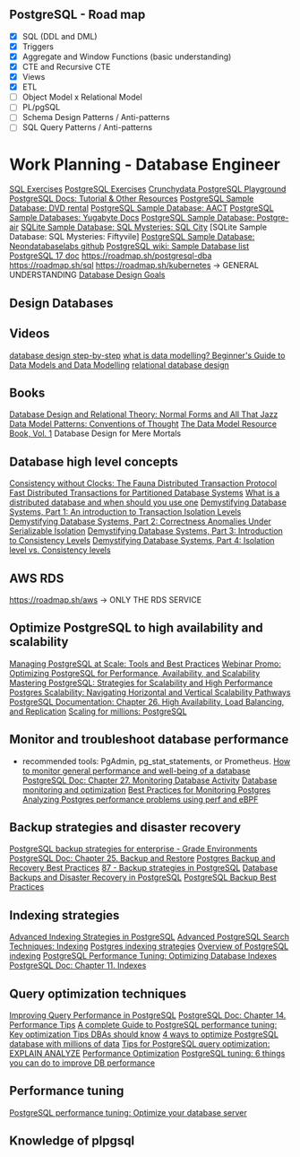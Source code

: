 ## PostgreSQL - Road map
- [x] SQL (DDL and DML)
- [x] Triggers
- [x] Aggregate and Window Functions (basic understanding)
- [x] CTE and Recursive CTE
- [x] Views
- [x] ETL
- [ ] Object Model x Relational Model
- [ ] PL/pgSQL
- [ ] Schema Design Patterns / Anti-patterns
- [ ] SQL Query Patterns / Anti-patterns
# Work Planning - Database Engineer
[SQL Exercises](https://learnsql.com/course/sql-practice-set/select-from-table/introduction/introduction/)
[PostgreSQL Exercises](https://pgexercises.com/gettingstarted.html)
[Crunchydata PostgreSQL Playground](https://www.crunchydata.com/developers/tutorials)
[PostgreSQL Docs: Tutorial & Other Resources](https://www.postgresql.org/docs/online-resources/)
[PostgreSQL Sample Database: DVD rental](https://neon.tech/postgresql/postgresql-getting-started/postgresql-sample-database)
[PostgreSQL Sample Database: AACT](https://aact.ctti-clinicaltrials.org/connect)
[PostgreSQL Sample Databases: Yugabyte Docs](https://docs.yugabyte.com/preview/sample-data/)
[PostgreSQL Sample Database: Postgre-air](https://github.com/hettie-d/postgres_air/tree/main)
[SQLite Sample Database: SQL Mysteries: SQL City](https://github.com/NUKnightLab/sql-mysteries)
[SQLite Sample Database: SQL Mysteries: Fiftyvile]
[PostgreSQL Sample Database: Neondatabaselabs github](https://github.com/neondatabase-labs/postgres-sample-dbs)
[PostgreSQL wiki: Sample Database list](https://wiki.postgresql.org/wiki/Sample_Databases)
[PostgreSQL 17 doc](https://www.postgresql.org/docs/17/index.html)
https://roadmap.sh/postgresql-dba
https://roadmap.sh/sql
https://roadmap.sh/kubernetes -> GENERAL UNDERSTANDING
[Database Design Goals](https://docs.yugabyte.com/preview/architecture/design-goals/)
## Design Databases
## Videos
[database design step-by-step](https://www.youtube.com/watch?v=qCIFuoN32cM)
[what is data modelling? Beginner's Guide to Data Models and Data Modelling](https://www.youtube.com/watch?v=CUR6rKrIEGc)
[relational database design](https://www.youtube.com/watch?v=mEakGW6vzpM)
## Books
[Database Design and Relational Theory: Normal Forms and All That Jazz](https://www.amazon.com/Database-Design-Relational-Theory-Normal/dp/1449328016)
[Data Model Patterns: Conventions of Thought](https://www.amazon.com/Data-Model-Patterns-Conventions-Thought-ebook/dp/B00E0LASDY/ref=sr_1_3?crid=A78EI5PKI63P&keywords=data+model+patterns&qid=1642385541&s=books&sprefix=data+model+patterns%2Cstripbooks%2C130&sr=1-3)
[The Data Model Resource Book, Vol. 1](https://www.amazon.com/Data-Model-Resource-Book-Vol/dp/0471380237/ref=pd_sim_b_3?ie=UTF8&refRID=08T9TEZJNZM2EMKZV3AB)
Database Design for Mere Mortals
## Database high level concepts
[Consistency without Clocks: The Fauna Distributed Transaction Protocol](https://fauna.com/blog/consistency-without-clocks-faunadb-transaction-protocol)
[Fast Distributed Transactions for Partitioned Database Systems](http://cs.yale.edu/homes/thomson/publications/calvin-sigmod12.pdf)
[What is a distributed database and when should you use one](https://fauna.com/blog/what-is-a-distributed-database-and-when-should-you-use-one)
[Demystifying Database Systems, Part 1: An introduction to Transaction Isolation Levels](https://fauna.com/blog/introduction-to-transaction-isolation-levels)
[Demystifying Database Systems, Part 2: Correctness Anomalies Under Serializable Isolation](https://fauna.com/blog/demystifying-database-systems-correctness-anomalies-under-serializable-isolation)
[Demystifying Database Systems, Part 3: Introduction to Consistency Levels](https://fauna.com/blog/demystifying-database-systems-introduction-to-consistency-levels)
[Demystifying Database Systems, Part 4: Isolation level vs. Consistency levels](https://fauna.com/blog/demystifying-database-systems-part-4-isolation-levels-vs-consistency-levels)
## AWS RDS
https://roadmap.sh/aws -> ONLY THE RDS SERVICE
## Optimize PostgreSQL to high availability and scalability
[Managing PostgreSQL at Scale: Tools and Best Practices](https://www.enterprisedb.com/scale-postgresql-efficiently-tools-high-availability-tips)
[Webinar Promo: Optimizing PostgreSQL for Performance, Availability, and Scalability](https://www.youtube.com/watch?v=Dz6eb6zZOWg)
[Mastering PostgreSQL: Strategies for Scalability and High Performance](https://www.enterprisedb.com/scaling-postgresql-high-availability-and-performance)
[Postgres Scalability: Navigating Horizontal and Vertical Scalability Pathways](https://www.pgedge.com/blog/scaling-postgresql-navigating-horizontal-and-vertical-scalability-pathways)
[PostgreSQL Documentation: Chapter 26. High Availability, Load Balancing, and Replication](https://www.postgresql.org/docs/current/high-availability.html)
[Scaling for millions: PostgreSQL](https://medium.com/@sabawasim.it/scaling-for-millions-postgresql-4898acfb0abe)
## Monitor and troubleshoot database performance
- recommended tools: PgAdmin, pg_stat_statements, or Prometheus.
[How to monitor general performance and well-being of a database](https://dba.stackexchange.com/questions/278390/how-to-monitor-general-performance-and-wellbeing-of-a-database)
[PostgreSQL Doc: Chapter 27. Monitoring Database Activity](https://www.postgresql.org/docs/current/monitoring.html)
[Database monitoring and optimization](https://www.youtube.com/watch?v=4C3omclRxxc)
[Best Practices for Monitoring Postgres](https://www.youtube.com/watch?v=aGOXHV0_msQ)
[Analyzing Postgres performance problems using perf and eBPF](https://www.youtube.com/watch?v=HghP4D72Noc)
## Backup strategies and disaster recovery
[PostgreSQL backup strategies for enterprise - Grade Environments](https://www.percona.com/blog/postgresql-backup-strategy-enterprise-grade-environment/)
[PostgreSQL Doc: Chapter 25. Backup and Restore](https://www.postgresql.org/docs/current/backup.html)
[Postgres Backup and Recovery Best Practices](https://www.youtube.com/watch?v=TYiKdH1iMsg)
[87 - Backup strategies in PostgreSQL](https://www.youtube.com/watch?v=7Sm2lowyFXI)
[Database Backups and Disaster Recovery in PostgreSQL](https://www.timescale.com/blog/database-backups-and-disaster-recovery-in-postgresql-your-questions-answered)
[PostgreSQL Backup Best Practices](https://stormatics.tech/blogs/postgresql-backup-best-practices)
## Indexing strategies
[Advanced Indexing Strategies in PostgreSQL](https://www.freecodecamp.org/news/postgresql-indexing-strategies/)
[Advanced PostgreSQL Search Techniques: Indexing](https://medium.com/@yasin162001/advanced-postgresql-search-techniques-indexing-dc9250afa79d)
[Postgres indexing strategies](https://tembo.io/docs/getting-started/postgres_guides/postgres-indexing-strategies)
[Overview of PostgreSQL indexing](https://dev.to/digitalpollution/overview-of-postgresql-indexing-lpi)
[PostgreSQL Performance Tuning: Optimizing Database Indexes](https://dev.to/digitalpollution/overview-of-postgresql-indexing-lpi)
[PostgreSQL Doc: Chapter 11. Indexes](https://www.postgresql.org/docs/current/indexes.html)
## Query optimization techniques
[Improving Query Performance in PostgreSQL](https://app.datacamp.com/learn/courses/improving-query-performance-in-postgresql)
[PostgreSQL Doc: Chapter 14. Performance Tips](https://www.postgresql.org/docs/current/performance-tips.html)
[A complete Guide to PostgreSQL performance tuning: Key optimization Tips DBAs should know](https://sematext.com/blog/postgresql-performance-tuning/)
[4 ways to optimize PostgreSQL database with millions of data](https://medium.com/geekculture/4-ways-to-optimise-postgresql-database-with-millions-of-data-c70e11d27a94)
[Tips for PostgreSQL query optimization: EXPLAIN ANALYZE](https://www.enterprisedb.com/blog/postgresql-query-optimization-performance-tuning-with-explain-analyze)
[Performance Optimization](https://wiki.postgresql.org/wiki/Performance_Optimization)
[PostgreSQL tuning: 6 things you can do to improve DB performance](https://www.instaclustr.com/education/postgresql-tuning-6-things-you-can-do-to-improve-db-performance/)
## Performance tuning
[PostgreSQL performance tuning: Optimize your database server](https://www.enterprisedb.com/postgres-tutorials/introduction-postgresql-performance-tuning-and-optimization)
## Knowledge of plpgsql